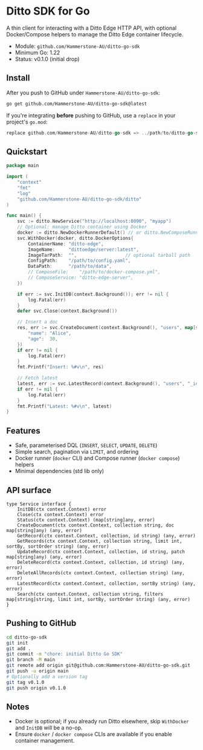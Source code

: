 # Ditto SDK for Go

A thin client for interacting with a Ditto Edge HTTP API, with optional Docker/Compose helpers to manage the Ditto Edge container lifecycle.

- Module: `github.com/Hammerstone-AU/ditto-go-sdk`
- Minimum Go: 1.22
- Status: v0.1.0 (initial drop)

## Install

After you push to GitHub under `Hammerstone-AU/ditto-go-sdk`:

```bash
go get github.com/Hammerstone-AU/ditto-go-sdk@latest
```

If you're integrating **before** pushing to GitHub, use a `replace` in your project's `go.mod`:

```go
replace github.com/Hammerstone-AU/ditto-go-sdk => ../path/to/ditto-go-sdk
```

## Quickstart

```go
package main

import (
    "context"
    "fmt"
    "log"
    "github.com/Hammerstone-AU/ditto-go-sdk/ditto"
)

func main() {
    svc := ditto.NewService("http://localhost:8090", "myapp")
    // Optional: manage Ditto container using Docker
    docker := ditto.NewDockerRunnerDefault() // or ditto.NewComposeRunnerDefault()
    svc.WithDocker(docker, ditto.DockerOptions{
        ContainerName: "ditto-edge",
        ImageName:     "dittoedge/server:latest",
        ImageTarPath:  "",                  // optional tarball path
        ConfigPath:    "/path/to/config.yaml",
        DataPath:      "/path/to/data",
        // ComposeFile:    "/path/to/docker-compose.yml",
        // ComposeService: "ditto-edge-server",
    })

    if err := svc.InitDB(context.Background()); err != nil {
        log.Fatal(err)
    }
    defer svc.Close(context.Background())

    // Insert a doc
    res, err := svc.CreateDocument(context.Background(), "users", map[string]any{
        "name": "Alice",
        "age":  30,
    })
    if err != nil {
        log.Fatal(err)
    }
    fmt.Printf("Insert: %#v\n", res)

    // Fetch latest
    latest, err := svc.LatestRecord(context.Background(), "users", "_id")
    if err != nil {
        log.Fatal(err)
    }
    fmt.Printf("Latest: %#v\n", latest)
}
```

## Features

- Safe, parameterised DQL (`INSERT`, `SELECT`, `UPDATE`, `DELETE`)
- Simple search, pagination via `LIMIT`, and ordering
- Docker runner (`docker` CLI) and Compose runner (`docker compose`) helpers
- Minimal dependencies (std lib only)

## API surface

```text
type Service interface {
    InitDB(ctx context.Context) error
    Close(ctx context.Context) error
    Status(ctx context.Context) (map[string]any, error)
    CreateDocument(ctx context.Context, collection string, doc map[string]any) (any, error)
    GetRecord(ctx context.Context, collection, id string) (any, error)
    GetRecords(ctx context.Context, collection string, limit int, sortBy, sortOrder string) (any, error)
    UpdateRecord(ctx context.Context, collection, id string, patch map[string]any) (any, error)
    DeleteRecord(ctx context.Context, collection, id string) (any, error)
    DeleteAllRecords(ctx context.Context, collection string) (any, error)
    LatestRecord(ctx context.Context, collection, sortBy string) (any, error)
    Search(ctx context.Context, collection string, filters map[string]string, limit int, sortBy, sortOrder string) (any, error)
}
```

## Pushing to GitHub

```bash
cd ditto-go-sdk
git init
git add .
git commit -m "chore: initial Ditto Go SDK"
git branch -M main
git remote add origin git@github.com:Hammerstone-AU/ditto-go-sdk.git
git push -u origin main
# Optionally add a version tag
git tag v0.1.0
git push origin v0.1.0
```

## Notes

- Docker is optional; if you already run Ditto elsewhere, skip `WithDocker` and `InitDB` will be a no-op.
- Ensure `docker` / `docker compose` CLIs are available if you enable container management.
